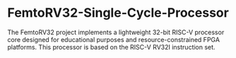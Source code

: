 # FemtoRV32-Single-Cycle-Processor
The FemtoRV32 project implements a lightweight 32-bit RISC-V processor core designed for educational purposes and resource-constrained FPGA platforms. This processor is based on the RISC-V RV32I instruction set.
